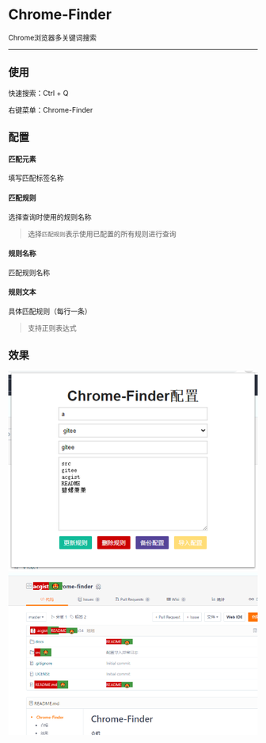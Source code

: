 # Chrome-Finder

Chrome浏览器多关键词搜索

----

## 使用

快速搜索：Ctrl + Q

右键菜单：Chrome-Finder

## 配置

#### 匹配元素

填写匹配标签名称

#### 匹配规则

选择查询时使用的规则名称

> 选择`匹配规则`表示使用已配置的所有规则进行查询

#### 规则名称

匹配规则名称

#### 规则文本

具体匹配规则（每行一条）

> 支持正则表达式

## 效果

![setting](./docs/setting.png)
![chrome-finder](./docs/chrome-finder.png)